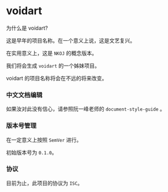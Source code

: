 # voidart

为什么是 voidart?

这是早年的项目名称。在一个意义上说，这是文艺复兴。

在实用意义上，这是 `NKOJ` 的概念版本。

我们将会生成 `voidart` 的一个姊妹项目。

voidart 的项目名称将会在不远的将来改变。

### 中文文档编辑

如果汝对此没有信心，请参照阮一峰老师的 `document-style-guide` 。

### 版本号管理

在一定意义上按照 `SemVer` 进行。

初始版本号为 `0.1.0`。

### 协议

目前为止，此项目的协议为 `ISC`。
